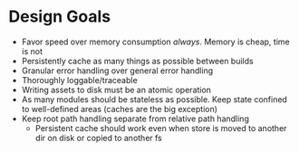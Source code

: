 # Design Goals

-   Favor speed over memory consumption _always_. Memory is cheap, time is not
-   Persistently cache as many things as possible between builds
-   Granular error handling over general error handling
-   Thoroughly loggable/traceable
-   Writing assets to disk must be an atomic operation
-   As many modules should be stateless as possible. Keep state confined to well-defined areas (caches are the big exception)
-   Keep root path handling separate from relative path handling
    -   Persistent cache should work even when store is moved to another dir on disk or copied to another fs
